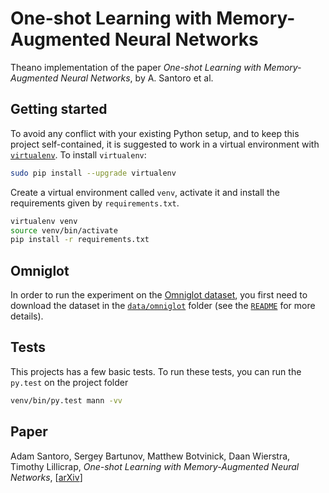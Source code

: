 # One-shot Learning with Memory-Augmented Neural Networks
Theano implementation of the paper *One-shot Learning with Memory-Augmented Neural Networks*, by A. Santoro et al.

## Getting started
To avoid any conflict with your existing Python setup, and to keep this project self-contained, it is suggested to work in a virtual environment with [`virtualenv`](http://docs.python-guide.org/en/latest/dev/virtualenvs/). To install `virtualenv`:
```bash
sudo pip install --upgrade virtualenv
```

Create a virtual environment called `venv`, activate it and install the requirements given by `requirements.txt`.
```bash
virtualenv venv
source venv/bin/activate
pip install -r requirements.txt
```

## Omniglot
In order to run the experiment on the [Omniglot dataset](https://github.com/brendenlake/omniglot), you first need to download the dataset in the [`data/omniglot`](data/omniglot/) folder (see the [`README`](data/omniglot/README.md) for more details).

## Tests
This projects has a few basic tests. To run these tests, you can run the `py.test` on the project folder
```bash
venv/bin/py.test mann -vv
```

## Paper
Adam Santoro, Sergey Bartunov, Matthew Botvinick, Daan Wierstra, Timothy Lillicrap, *One-shot Learning with Memory-Augmented Neural Networks*, [[arXiv](http://arxiv.org/abs/1605.06065)]
